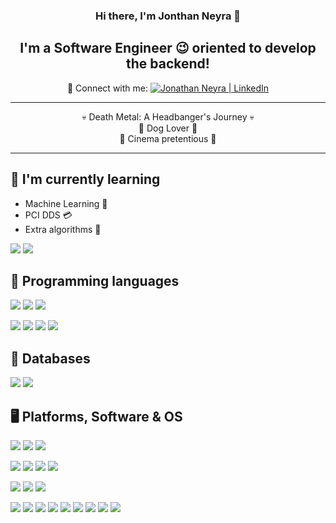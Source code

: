 <h3 align="center">
Hi there, I'm Jonthan Neyra 🤙
</h3>

<h2 align="center">
I'm a Software Engineer 😉 oriented to develop the backend!
</h2>

<p align="center">
🤝 Connect with me:
<a href="https://www.linkedin.com/in/andres-scribani/"><img src="https://img.shields.io/badge/linkedin-%230077B5.svg?style=for-the-badge&logo=linkedin&logoColor=white" alt="Jonathan Neyra | LinkedIn"/></a>
</p>

---

<p align=center>
💀 Death Metal: A Headbanger's Journey 💀
</br>
🐶 Dog Lover 🐶
</br>
🎦 Cinema pretentious 🎦
</p>

---

## 🌱 I'm currently learning

- Machine Learning 🦾
- PCI DDS 💳
- Extra algorithms 🧠

![](https://img.shields.io/badge/Code-HTML5-informational?style=flat&logo=HTML5&color=E34F26)
![](https://img.shields.io/badge/Style-CSS3-informational?style=flat&logo=CSS3&color=1572B6)

## 💼 Programming languages

![](https://img.shields.io/badge/Code-Python-informational?style=flat&logo=Python&color=003B57)
![](https://img.shields.io/badge/Code-PHP-informational?style=flat&logo=PHP&color=777BB4)
![](https://img.shields.io/badge/Code-Ruby-informational?style=flat&logo=Ruby&color=CC342D)

![](https://img.shields.io/badge/Framework-Flask-informational?style=flat&logo=flask&color=000000)
![](https://img.shields.io/badge/Framework-Django-informational?style=flat&logo=django&color=092E20)
![](https://img.shields.io/badge/Framework-Symfony-informational?style=flat&logo=symfony&color=000000)
![](https://img.shields.io/badge/Code-Ruby_on_Rails-informational?style=flat&logo=Ruby-On-Rails&color=D30001)

## 💾 Databases
![](https://img.shields.io/badge/Databases-MySQL-informational?style=flat&logo=MySQL&color=4479A1)
![](https://img.shields.io/badge/Databases-PostgreSQL-informational?style=flat&logo=PostgreSQL&color=336791)


## 🖥️ Platforms, Software & OS

![](https://img.shields.io/badge/OS-macOS-informational?style=flat&logo=Apple&color=000000)
![](https://img.shields.io/badge/OS-Fedora-informational?style=flat&logo=Fedora&color=51A2DA)
![](https://img.shields.io/badge/OS-CentOS-informational?style=flat&logo=CentOS&color=262577)

![](https://img.shields.io/badge/IDE-PhpStorm-informational?style=flat&logo=phpstorm&color=000000)
![](https://img.shields.io/badge/IDE-PyCharm-informational?style=flat&logo=PyCharm&color=000000)
![](https://img.shields.io/badge/IDE-RubyMine-informational?style=flat&logo=rubymine&color=000000)
![](https://img.shields.io/badge/IDE-Eclipse-informational?style=flat&logo=eclipseide&color=2C2255)

![](https://img.shields.io/badge/Platform-GitHub-informational?style=flat&logo=GitHub&color=181717)
![](https://img.shields.io/badge/Platform-Jira-informational?style=flat&logo=Jira&color=0052CC)
![](https://img.shields.io/badge/Platform-AWS-informational?style=flat&logo=amazonwebservices&color=232F3E)

![](https://img.shields.io/badge/Tools-Docker-informational?style=flat&logo=Docker&color=2496ED)
![](https://img.shields.io/badge/Tools-Sentry-informational?style=flat&logo=Sentry&color=362D59)
![](https://img.shields.io/badge/Tools-New_Relic-informational?style=flat&logo=newrelic&color=1CE783)
![](https://img.shields.io/badge/Tools-Kafka-informational?style=flat&logo=apachekafka&color=231F20)
![](https://img.shields.io/badge/Tools-RabbitMQ-informational?style=flat&logo=rabbitmq&color=FF6600)
![](https://img.shields.io/badge/Tools-Insomnia-informational?style=flat&logo=insomnia&color=4000BF)
![](https://img.shields.io/badge/Tools-Git-informational?style=flat&logo=Git&color=F05032)
![](https://img.shields.io/badge/Tools-Joplin-informational?style=flat&logo=Joplin&color=1071D3)
![](https://img.shields.io/badge/Tools-Grafana-informational?style=flat&logo=grafana&color=F46800)

